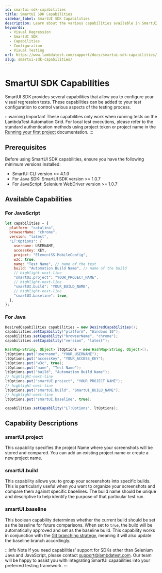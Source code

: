 ```yaml
---
id: smartui-sdk-capabilities
title: SmartUI SDK Capabilities
sidebar_label: SmartUI SDK Capabilities
description: Learn about the various capabilities available in SmartUI SDK for configuring your visual regression tests
keywords:
  - Visual Regression
  - SmartUI SDK
  - Capabilities
  - Configuration
  - Visual Testing
url: https://www.lambdatest.com/support/docs/smartui-sdk-capabilities/
slug: smartui-sdk-capabilities/
---
```


# SmartUI SDK Capabilities

SmartUI SDK provides several capabilities that allow you to configure your visual regression tests. These capabilities can be added to your test configuration to control various aspects of the testing process.

:::warning Important
These capabilities only work when running tests on the LambdaTest Automation Grid. For local test executions, please refer to the standard authentication methods using project token or project name in the [Running your first project](/support/docs/smartui-running-your-first-project/) documentation.
:::

## Prerequisites

Before using SmartUI SDK capabilities, ensure you have the following minimum versions installed:

- SmartUI CLI version >= 4.1.0
- For Java SDK: SmartUI SDK version >= 1.0.7
- For JavaScript: Selenium WebDriver version >= 1.0.7

## Available Capabilities

### For JavaScript

```javascript
let capabilities = {
  platform: "catalina",
  browserName: "chrome",
  version: "latest",
  "LT:Options": {
    username: USERNAME,
    accessKey: KEY,
    project: "ElementSS-MobileConfig",
    w3c: true,
    name: "Test Name", // name of the test
    build: "Automation Build Name", // name of the build
    // highlight-next-line
    "smartUI.project": "YOUR_PROJECT_NAME", 
    // highlight-next-line
    "smartUI.build": "YOUR_BUILD_NAME",
    // highlight-next-line
    "smartUI.baseline": true, 
  },
};
```

### For Java

```java
DesiredCapabilities capabilities = new DesiredCapabilities();
capabilities.setCapability("platform", "Windows 10");
capabilities.setCapability("browserName", "chrome");
capabilities.setCapability("version", "latest");

HashMap<String, Object> ltOptions = new HashMap<String, Object>();
ltOptions.put("username", "YOUR_USERNAME");
ltOptions.put("accessKey", "YOUR_ACCESS_KEY");
ltOptions.put("w3c", true);
ltOptions.put("name", "Test Name");
ltOptions.put("build", "Automation Build Name");
// highlight-next-line
ltOptions.put("smartUI.project", "YOUR_PROJECT_NAME");  
// highlight-next-line
ltOptions.put("smartUI.build", "SmartUI_BUILD_NAME");
// highlight-next-line
ltOptions.put("smartUI.baseline", true);

capabilities.setCapability("LT:Options", ltOptions);
```

## Capability Descriptions

### smartUI.project
This capability specifies the project Name where your screenshots will be stored and compared. You can add an existing project name or create a new project name.

### smartUI.build
This capability allows you to group your screenshots into specific builds. This is particularly useful when you want to organize your screenshots and compare them against specific baselines. The build name should be unique and descriptive to help identify the purpose of that particular test run.

### smartUI.baseline
This boolean capability determines whether the current build should be set as the baseline for future comparisons. When set to `true`, the build will be automatically approved and set as the baseline build. This capability works in conjunction with the [Git branching strategy](/support/docs/smartui-cli-git-branching-strategy/), meaning it will also update the baseline branch accordingly.

:::info Note
If you need capabilities' support for SDKs other than Selenium Java and JavaScript, please contact support@lambdatest.com. Our team will be happy to assist you with integrating SmartUI capabilities into your preferred testing framework.
:::
